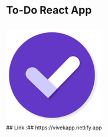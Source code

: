 # To-Do React App #
<br/>

<img src="public/icon.png"/>

</br>
## Link :##
https://vivekapp.netlify.app


